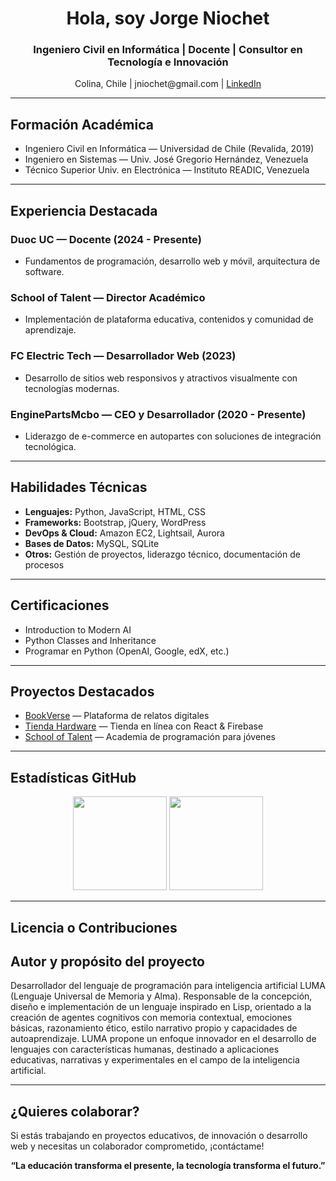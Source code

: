 <h1 align="center"> Hola, soy Jorge Niochet</h1>
<h3 align="center">Ingeniero Civil en Informática | Docente | Consultor en Tecnología e Innovación</h3>

<p align="center">
   Colina, Chile | jniochet@gmail.com | <a href="https://www.linkedin.com/in/jorge-niochet-526a9377">LinkedIn</a>
</p>

---

## Formación Académica

- Ingeniero Civil en Informática — Universidad de Chile (Revalida, 2019)
- Ingeniero en Sistemas — Univ. José Gregorio Hernández, Venezuela
- Técnico Superior Univ. en Electrónica — Instituto READIC, Venezuela

---

## Experiencia Destacada

### Duoc UC — Docente (2024 - Presente)
- Fundamentos de programación, desarrollo web y móvil, arquitectura de software.

### School of Talent — Director Académico
- Implementación de plataforma educativa, contenidos y comunidad de aprendizaje.

### FC Electric Tech — Desarrollador Web (2023)
- Desarrollo de sitios web responsivos y atractivos visualmente con tecnologías modernas.

### EnginePartsMcbo — CEO y Desarrollador (2020 - Presente)
- Liderazgo de e-commerce en autopartes con soluciones de integración tecnológica.

---

## Habilidades Técnicas

- **Lenguajes:** Python, JavaScript, HTML, CSS
- **Frameworks:** Bootstrap, jQuery, WordPress
- **DevOps & Cloud:** Amazon EC2, Lightsail, Aurora
- **Bases de Datos:** MySQL, SQLite
- **Otros:** Gestión de proyectos, liderazgo técnico, documentación de procesos

---

## Certificaciones

- Introduction to Modern AI
- Python Classes and Inheritance
- Programar en Python (OpenAI, Google, edX, etc.)

---

## Proyectos Destacados

- [BookVerse](https://book-verse-sooty.vercel.app/) — Plataforma de relatos digitales
- [Tienda Hardware](https://github.com/carlosandressalgado/Tienda_hardware) — Tienda en línea con React & Firebase
- [School of Talent](http://schooloftalent.cl) — Academia de programación para jóvenes

---

## Estadísticas GitHub

<p align="center">
  <img src="https://github-readme-stats.vercel.app/api?username=Jandtechnology&show_icons=true&theme=radical" height="150">
  <img src="https://github-readme-stats.vercel.app/api/top-langs/?username=Jandtechnology&layout=compact&theme=radical" height="150">
</p>

---

## Licencia o Contribuciones

## Autor y propósito del proyecto

Desarrollador del lenguaje de programación para inteligencia artificial LUMA (Lenguaje Universal de Memoria y Alma).
Responsable de la concepción, diseño e implementación de un lenguaje inspirado en Lisp, orientado a la creación de agentes cognitivos con memoria contextual, emociones básicas, razonamiento ético, estilo narrativo propio y capacidades de autoaprendizaje.
LUMA propone un enfoque innovador en el desarrollo de lenguajes con características humanas, destinado a aplicaciones educativas, narrativas y experimentales en el campo de la inteligencia artificial.

---

## ¿Quieres colaborar?

Si estás trabajando en proyectos educativos, de innovación o desarrollo web y necesitas un colaborador comprometido, ¡contáctame!

<p align="center"><strong>“La educación transforma el presente, la tecnología transforma el futuro.”</strong></p>
